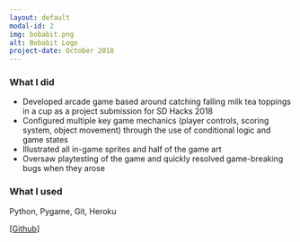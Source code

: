 ```yaml
---
layout: default
modal-id: 2
img: bobabit.png
alt: Bobabit Logo
project-date: October 2018
---
```


### What I did
- Developed arcade game based around catching falling milk tea toppings in a cup as a project submission for SD Hacks 2018
- Configured multiple key game mechanics (player controls, scoring system, object movement) through the use of conditional logic and game states
- Illustrated all in-game sprites and half of the game art
- Oversaw playtesting of the game and quickly resolved game-breaking bugs when they arose

### What I used
Python, Pygame, Git, Heroku

[[Github](https://github.com/chanhenry54/Bobabit)]